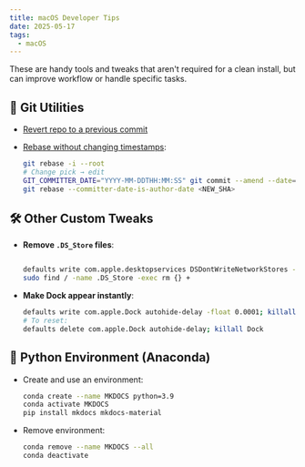```yaml
---
title: macOS Developer Tips
date: 2025-05-17
tags:
  - macOS
---
```


These are handy tools and tweaks that aren't required for a clean install, but
can improve workflow or handle specific tasks.

## 🔧 Git Utilities

- [Revert repo to a previous commit](https://stackoverflow.com/questions/4114095/how-to-revert-a-git-repository-to-a-previous-commit)

- [Rebase without changing timestamps](https://stackoverflow.com/questions/2973996/git-rebase-without-changing-commit-timestamps):
  ```bash
  git rebase -i --root
  # Change pick → edit
  GIT_COMMITTER_DATE="YYYY-MM-DDTHH:MM:SS" git commit --amend --date="YYYY-MM-DDTHH:MM:SS"
  git rebase --committer-date-is-author-date <NEW_SHA>
  ```

## 🛠 Other Custom Tweaks

- **Remove `.DS_Store` files**:

  ```bash

  defaults write com.apple.desktopservices DSDontWriteNetworkStores -bool TRUE
  sudo find / -name .DS_Store -exec rm {} +
  ```

- **Make Dock appear instantly**:
  ```bash
  defaults write com.apple.Dock autohide-delay -float 0.0001; killall Dock
  # To reset:
  defaults delete com.apple.Dock autohide-delay; killall Dock
  ```

## 🐍 Python Environment (Anaconda)

- Create and use an environment:

  ```bash
  conda create --name MKDOCS python=3.9
  conda activate MKDOCS
  pip install mkdocs mkdocs-material
  ```

- Remove environment:
  ```bash
  conda remove --name MKDOCS --all
  conda deactivate
  ```
